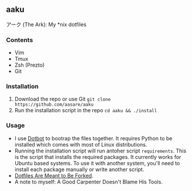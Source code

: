 aaku
---

アーク (The Ark): My *nix dotfiles

### Contents

- Vim
- Tmux
- Zsh (Prezto)
- Git

### Installation

1. Download the repo or use Git `git clone https://github.com/aasare/aaku`
2. Run the installation script in the repo `cd aaku && ./install`

### Usage

- I use [Dotbot](https://github.com/anishathalye/dotbot) to bootrap the files
together. It requires Python to be installed which comes with most of Linux
distributions.
- Running the installation script will run antoher script `requirements`. This is
the script that installs the required packages. It currently works for Ubuntu based
systems. To use it with another system, you'll need to install each package manually
or write another script.
- [Dotfiles Are Meant to Be Forked](http://zachholman.com/2010/08/dotfiles-are-meant-to-be-forked/).
- A note to myself: A Good Carpenter Doesn't Blame His Tools.
